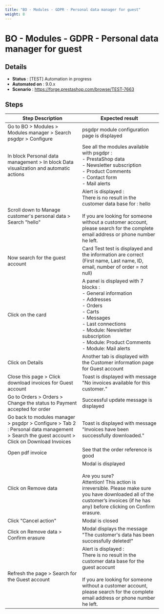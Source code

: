 ```yaml
---
title: "BO - Modules - GDPR - Personal data manager for guest"
weight: 8
---
```


# BO - Modules - GDPR - Personal data manager for guest
## Details
* **Status** : [TEST] Automation in progress
* **Automated on** : 9.0.x
* **Scenario** : https://forge.prestashop.com/browse/TEST-7663

## Steps
| Step Description | Expected result |
| ----- | ----- |
| Go to BO > Modules > Modules manager > Search psgdpr > Configure | psgdpr module configuration page is displayed |
| In block Personal data management > In block Data visualization and automatic actions | See all the modules available with psgdpr :<br> - PrestaShop data<br> - Newsletter subscription<br> - Product Comments<br> - Contact form<br> - Mail alerts |
| Scroll down to Manage customer's personal data > Search "hello" | Alert is displayed :<br>There is no result in the customer data base for : hello<br><br>If you are looking for someone without a customer account, please search for the complete email address or phone number he left. |
| Now search for the guest account | Card Test test is displayed and the information are correct (First name, Last name, ID, email, number of order = not null) |
| Click on the card | A panel is displayed with 7 blocks :<br>- General information<br>- Addresses<br>- Orders<br>- Carts<br>- Messages<br>- Last connections<br>- Module: Newsletter subscription<br>- Module: Product Comments<br>- Module: Mail alerts |
| Click on Details | Another tab is displayed with the Customer information page for Guest account |
| Close this page > Click download invoices for Guest account | Toast is displayed with message "No invoices available for this customer." |
| Go to Orders > Orders > Change the status to Payment accepted for order | Successful update message is displayed |
| Go back to modules manager > psgdpr > Configure > Tab 2 : Personal data management > Search the guest account > Click on Download Invoices | Toast is displayed with message "Invoices have been successfully downloaded." |
| Open pdf invoice | See that the order reference is good |
| Click on Remove data | Modal is displayed<br><br>Are you sure?<br>Attention! This action is irreversible. Please make sure you have downloaded all of the customer’s invoices (if he has any) before clicking on Confirm erasure. |
| Click "Cancel action" | Modal is closed |
| Click on Remove data > Confirm erasure | Modal displays the message "The customer's data has been successfully deleted!" |
| Refresh the page > Search for the Guest account | Alert is displayed :<br>There is no result in the customer data base for the guest acocunt<br><br>If you are looking for someone without a customer account, please search for the complete email address or phone number he left. |
